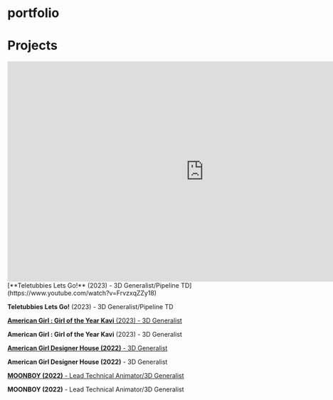 # portfolio



# Projects
<iframe width="882" height="496" src="https://www.youtube.com/embed/FrvzxqZZy18" title="MEGA DRESS-UP BOX | Teletubbies Dress Up And Put On A Show! | Teletubbies Let&#39;s Go NEW Full Episode" frameborder="0" allow="accelerometer; autoplay; clipboard-write; encrypted-media; gyroscope; picture-in-picture; web-share" referrerpolicy="strict-origin-when-cross-origin" allowfullscreen></iframe>
[**Teletubbies Lets Go!** (2023) - 3D Generalist/Pipeline TD](https://www.youtube.com/watch?v=FrvzxqZZy18)

**Teletubbies Lets Go!** (2023) - 3D Generalist/Pipeline TD


[**American Girl : Girl of the Year Kavi** (2023) - 3D Generalist ](https://www.youtube.com/watch?v=HRg32Cuk_zg)

**American Girl : Girl of the Year Kavi** (2023) - 3D Generalist 


[**American Girl Designer House (2022)** - 3D Generalist](https://www.youtube.com/watch?v=pPCkpak2d2g)

**American Girl Designer House (2022)** - 3D Generalist


[**MOONBOY (2022)** - Lead Technical Animator/3D Generalist ](https://www.youtube.com/watch?v=dQy1lmCfONA)

**MOONBOY (2022)** - Lead Technical Animator/3D Generalist
